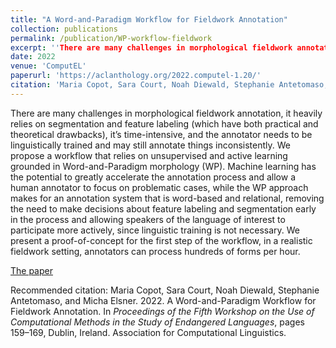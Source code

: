 ```yaml
---
title: "A Word-and-Paradigm Workflow for Fieldwork Annotation"
collection: publications
permalink: /publication/WP-workflow-fieldwork
excerpt: ''There are many challenges in morphological fieldwork annotation, it heavily relies on segmentation and feature labeling (which have both practical and theoretical drawbacks), it’s time-intensive, and the annotator needs to be linguistically trained and may still annotate things inconsistently. We propose a workflow that relies on unsupervised and active learning grounded in Word-and-Paradigm morphology (WP). Machine learning has the potential to greatly accelerate the annotation process and allow a human annotator to focus on problematic cases, while the WP approach makes for an annotation system that is word-based and relational, removing the need to make decisions about feature labeling and segmentation early in the process and allowing speakers of the language of interest to participate more actively, since linguistic training is not necessary. We present a proof-of-concept for the first step of the workflow, in a realistic fieldwork setting, annotators can process hundreds of forms per hour."
date: 2022
venue: 'ComputEL'
paperurl: 'https://aclanthology.org/2022.computel-1.20/'
citation: 'Maria Copot, Sara Court, Noah Diewald, Stephanie Antetomaso, and Micha Elsner. 2022. A Word-and-Paradigm Workflow for Fieldwork Annotation. In <i>Proceedings of the Fifth Workshop on the Use of Computational Methods in the Study of Endangered Languages</i>, pages 159–169, Dublin, Ireland. Association for Computational Linguistics.'
---
```

There are many challenges in morphological fieldwork annotation, it heavily relies on segmentation and feature labeling (which have both practical and theoretical drawbacks), it’s time-intensive, and the annotator needs to be linguistically trained and may still annotate things inconsistently. We propose a workflow that relies on unsupervised and active learning grounded in Word-and-Paradigm morphology (WP). Machine learning has the potential to greatly accelerate the annotation process and allow a human annotator to focus on problematic cases, while the WP approach makes for an annotation system that is word-based and relational, removing the need to make decisions about feature labeling and segmentation early in the process and allowing speakers of the language of interest to participate more actively, since linguistic training is not necessary. We present a proof-of-concept for the first step of the workflow, in a realistic fieldwork setting, annotators can process hundreds of forms per hour.

[The paper](https://aclanthology.org/2022.computel-1.20/)

Recommended citation: Maria Copot, Sara Court, Noah Diewald, Stephanie Antetomaso, and Micha Elsner. 2022. A Word-and-Paradigm Workflow for Fieldwork Annotation. In <i>Proceedings of the Fifth Workshop on the Use of Computational Methods in the Study of Endangered Languages</i>, pages 159–169, Dublin, Ireland. Association for Computational Linguistics.